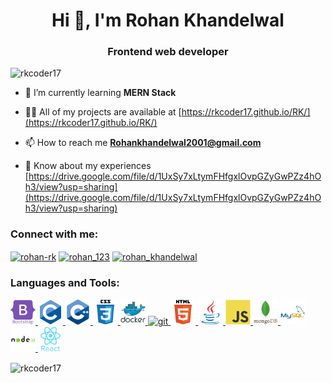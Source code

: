 <h1 align="center">Hi 👋, I'm Rohan Khandelwal</h1>
<h3 align="center">Frontend web developer</h3>

<p align="left"> <img src="https://komarev.com/ghpvc/?username=rkcoder17&label=Profile%20views&color=0e75b6&style=flat" alt="rkcoder17" /> </p>

- 🌱 I’m currently learning **MERN Stack**

- 👨‍💻 All of my projects are available at [https://rkcoder17.github.io/RK/](https://rkcoder17.github.io/RK/)

- 📫 How to reach me **Rohankhandelwal2001@gmail.com**

- 📄 Know about my experiences [https://drive.google.com/file/d/1UxSy7xLtymFHfgxlOvpGZyGwPZz4hOh3/view?usp=sharing](https://drive.google.com/file/d/1UxSy7xLtymFHfgxlOvpGZyGwPZz4hOh3/view?usp=sharing)

<h3 align="left">Connect with me:</h3>
<p align="left">
<a href="https://linkedin.com/in/rohan-rk" target="blank"><img align="center" src="https://raw.githubusercontent.com/rahuldkjain/github-profile-readme-generator/master/src/images/icons/Social/linked-in-alt.svg" alt="rohan-rk" height="30" width="40" /></a>
<a href="https://www.codechef.com/users/rohan_123" target="blank"><img align="center" src="https://cdn.jsdelivr.net/npm/simple-icons@3.1.0/icons/codechef.svg" alt="rohan_123" height="30" width="40" /></a>
<a href="https://www.leetcode.com/rohan_khandelwal" target="blank"><img align="center" src="https://raw.githubusercontent.com/rahuldkjain/github-profile-readme-generator/master/src/images/icons/Social/leet-code.svg" alt="rohan_khandelwal" height="30" width="40" /></a>
</p>

<h3 align="left">Languages and Tools:</h3>
<p align="left"> <a href="https://getbootstrap.com" target="_blank" rel="noreferrer"> <img src="https://raw.githubusercontent.com/devicons/devicon/master/icons/bootstrap/bootstrap-plain-wordmark.svg" alt="bootstrap" width="40" height="40"/> </a> <a href="https://www.cprogramming.com/" target="_blank" rel="noreferrer"> <img src="https://raw.githubusercontent.com/devicons/devicon/master/icons/c/c-original.svg" alt="c" width="40" height="40"/> </a> <a href="https://www.w3schools.com/cpp/" target="_blank" rel="noreferrer"> <img src="https://raw.githubusercontent.com/devicons/devicon/master/icons/cplusplus/cplusplus-original.svg" alt="cplusplus" width="40" height="40"/> </a> <a href="https://www.w3schools.com/css/" target="_blank" rel="noreferrer"> <img src="https://raw.githubusercontent.com/devicons/devicon/master/icons/css3/css3-original-wordmark.svg" alt="css3" width="40" height="40"/> </a> <a href="https://www.docker.com/" target="_blank" rel="noreferrer"> <img src="https://raw.githubusercontent.com/devicons/devicon/master/icons/docker/docker-original-wordmark.svg" alt="docker" width="40" height="40"/> </a> <a href="https://git-scm.com/" target="_blank" rel="noreferrer"> <img src="https://www.vectorlogo.zone/logos/git-scm/git-scm-icon.svg" alt="git" width="40" height="40"/> </a> <a href="https://www.w3.org/html/" target="_blank" rel="noreferrer"> <img src="https://raw.githubusercontent.com/devicons/devicon/master/icons/html5/html5-original-wordmark.svg" alt="html5" width="40" height="40"/> </a> <a href="https://www.java.com" target="_blank" rel="noreferrer"> <img src="https://raw.githubusercontent.com/devicons/devicon/master/icons/java/java-original.svg" alt="java" width="40" height="40"/> </a> <a href="https://developer.mozilla.org/en-US/docs/Web/JavaScript" target="_blank" rel="noreferrer"> <img src="https://raw.githubusercontent.com/devicons/devicon/master/icons/javascript/javascript-original.svg" alt="javascript" width="40" height="40"/> </a> <a href="https://www.mongodb.com/" target="_blank" rel="noreferrer"> <img src="https://raw.githubusercontent.com/devicons/devicon/master/icons/mongodb/mongodb-original-wordmark.svg" alt="mongodb" width="40" height="40"/> </a> <a href="https://www.mysql.com/" target="_blank" rel="noreferrer"> <img src="https://raw.githubusercontent.com/devicons/devicon/master/icons/mysql/mysql-original-wordmark.svg" alt="mysql" width="40" height="40"/> </a> <a href="https://nodejs.org" target="_blank" rel="noreferrer"> <img src="https://raw.githubusercontent.com/devicons/devicon/master/icons/nodejs/nodejs-original-wordmark.svg" alt="nodejs" width="40" height="40"/> </a> <a href="https://reactjs.org/" target="_blank" rel="noreferrer"> <img src="https://raw.githubusercontent.com/devicons/devicon/master/icons/react/react-original-wordmark.svg" alt="react" width="40" height="40"/> </a> </p>

<p><img align="center" src="https://github-readme-stats.vercel.app/api/top-langs?username=rkcoder17&show_icons=true&locale=en&layout=compact" alt="rkcoder17" /></p>
